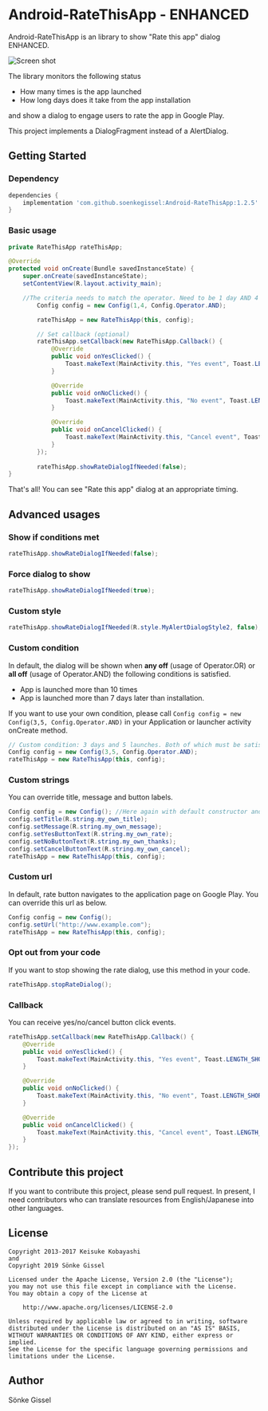 Android-RateThisApp - ENHANCED
===================

Android-RateThisApp is an library to show "Rate this app" dialog ENHANCED.

![Screen shot](https://raw.github.com/kobakei/Android-RateThisApp/master/screenshot_resized.png)

The library monitors the following status

* How many times is the app launched
* How long days does it take from the app installation

and show a dialog to engage users to rate the app in Google Play.

This project implements a DialogFragment instead of a AlertDialog.

## Getting Started

### Dependency

```groovy
dependencies {
    implementation 'com.github.soenkegissel:Android-RateThisApp:1.2.5'
}
```

### Basic usage

```java
private RateThisApp rateThisApp;

@Override
protected void onCreate(Bundle savedInstanceState) {
    super.onCreate(savedInstanceState);
    setContentView(R.layout.activity_main);

    //The criteria needs to match the operator. Need to be 1 day AND 4 launches.
        Config config = new Config(1,4, Config.Operator.AND);

        rateThisApp = new RateThisApp(this, config);

        // Set callback (optional)
        rateThisApp.setCallback(new RateThisApp.Callback() {
            @Override
            public void onYesClicked() {
                Toast.makeText(MainActivity.this, "Yes event", Toast.LENGTH_SHORT).show();
            }

            @Override
            public void onNoClicked() {
                Toast.makeText(MainActivity.this, "No event", Toast.LENGTH_SHORT).show();
            }

            @Override
            public void onCancelClicked() {
                Toast.makeText(MainActivity.this, "Cancel event", Toast.LENGTH_SHORT).show();
            }
        });
        
        rateThisApp.showRateDialogIfNeeded(false);
}
```

That's all! You can see "Rate this app" dialog at an appropriate timing.

## Advanced usages

### Show if conditions met
```java
rateThisApp.showRateDialogIfNeeded(false);
```
### Force dialog to show
```java
rateThisApp.showRateDialogIfNeeded(true);
```
### Custom style
```java
rateThisApp.showRateDialogIfNeeded(R.style.MyAlertDialogStyle2, false);
```
### Custom condition

In default, the dialog will be shown when **any off** (usage of Operator.OR) or **all off** (usage of Operator.AND) the following conditions is satisfied.

* App is launched more than 10 times
* App is launched more than 7 days later than installation.

If you want to use your own condition, please call `Config config = new Config(3,5, Config.Operator.AND)` in your Application or launcher activity onCreate method.

```java
// Custom condition: 3 days and 5 launches. Both of which must be satisfied.
Config config = new Config(3,5, Config.Operator.AND);
rateThisApp = new RateThisApp(this, config);
```

### Custom strings

You can override title, message and button labels.

```java
Config config = new Config(); //Here again with default constructor and 7 days and 10 launches with OR operator.
config.setTitle(R.string.my_own_title);
config.setMessage(R.string.my_own_message);
config.setYesButtonText(R.string.my_own_rate);
config.setNoButtonText(R.string.my_own_thanks);
config.setCancelButtonText(R.string.my_own_cancel);
rateThisApp = new RateThisApp(this, config);
```

### Custom url

In default, rate button navigates to the application page on Google Play. You can override this url as below.

```java
Config config = new Config();
config.setUrl("http://www.example.com");
rateThisApp = new RateThisApp(this, config);
```

### Opt out from your code

If you want to stop showing the rate dialog, use this method in your code.

```java
rateThisApp.stopRateDialog();
```

### Callback

You can receive yes/no/cancel button click events.

```java
rateThisApp.setCallback(new RateThisApp.Callback() {
    @Override
    public void onYesClicked() {
        Toast.makeText(MainActivity.this, "Yes event", Toast.LENGTH_SHORT).show();
    }

    @Override
    public void onNoClicked() {
        Toast.makeText(MainActivity.this, "No event", Toast.LENGTH_SHORT).show();
    }

    @Override
    public void onCancelClicked() {
        Toast.makeText(MainActivity.this, "Cancel event", Toast.LENGTH_SHORT).show();
    }
});
```

## Contribute this project

If you want to contribute this project, please send pull request.
In present, I need contributors who can translate resources from English/Japanese into other languages.

## License

```
Copyright 2013-2017 Keisuke Kobayashi
and
Copyright 2019 Sönke Gissel

Licensed under the Apache License, Version 2.0 (the "License");
you may not use this file except in compliance with the License.
You may obtain a copy of the License at

    http://www.apache.org/licenses/LICENSE-2.0

Unless required by applicable law or agreed to in writing, software
distributed under the License is distributed on an "AS IS" BASIS,
WITHOUT WARRANTIES OR CONDITIONS OF ANY KIND, either express or implied.
See the License for the specific language governing permissions and
limitations under the License.
```

## Author

Sönke Gissel

